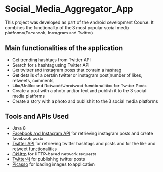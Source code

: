 # Social_Media_Aggregator_App
This project was developed as part of the Android development Course. It combines the functionality of the 3 most popular social media platforms(Facebook, Instagram and Twitter)

## Main functionalities of the application
* Get trending hashtags from Twitter API
* Search for a hashtag using Twitter API
* Get twitter and instagram posts that contain a hashtag
* Get details of a certain twitter or instagram post(number of likes, retweets, comments)
* Like/Unlike and Retweet/Unretweet functionalities for Twitter Posts
* Create a post with a photo and/or text and publish it to the 3 social media platforms
* Create a story with a photo and publish it to the 3 social media platforms

## Tools and APIs Used
* Java 8 
* [Facebook and Instagram API](https://developers.facebook.com/) for retrieving instagram posts and create facebook posts
* [Twitter API](https://developer.twitter.com/en/docs) for retrieving twitter hashtags and posts and for the like and retweet functionalities
* [OkHttp](https://square.github.io/okhttp/) for HTTP-based network requests
* [Twitter4j](http://twitter4j.org/en/) for publishing twitter posts
* [Picasso](https://square.github.io/picasso/) for loading images to application

